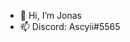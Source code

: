 - 👋 Hi, I’m Jonas
- 📫 Discord: Ascyii#5565

<!---
Ascyii/Ascyii is a ✨ special ✨ repository because its `README.md` (this file) appears on your GitHub profile.
You can click the Preview link to take a look at your changes.
--->
